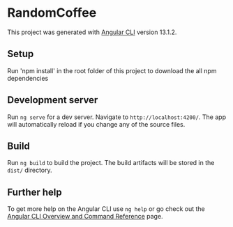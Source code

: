 # RandomCoffee

This project was generated with [Angular CLI](https://github.com/angular/angular-cli) version 13.1.2.

## Setup
Run 'npm install' in the root folder of this project to download the all npm dependencies

## Development server

Run `ng serve` for a dev server. Navigate to `http://localhost:4200/`. The app will automatically reload if you change any of the source files.


## Build

Run `ng build` to build the project. The build artifacts will be stored in the `dist/` directory.

## Further help

To get more help on the Angular CLI use `ng help` or go check out the [Angular CLI Overview and Command Reference](https://angular.io/cli) page.
